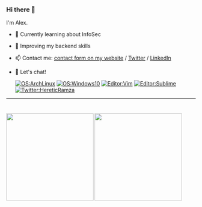 ### Hi there 👋
I'm Alex.

- 📖 Currently learning about InfoSec
- 📗 Improving my backend skills
- 📫 Contact me: [contact form on my website](https://www.alexandrepinel.com) / [Twitter](https://twitter.com/HereticRamza) / [LinkedIn](https://www.linkedin.com/in/alexandre-pinel-045807128/)
- 💬 Let's chat!

	
  [![OS:ArchLinux](https://img.shields.io/badge/OS-ArchLinux-blue?style=flat-square&logo=arch-linux)](https://archlinux.org)
  [![OS:Windows10](https://img.shields.io/badge/OS-Windows10-blue?style=flat-square&logo=microsoft)](https://www.microsoft.com/windows/windows-11)
  [![Editor:Vim](https://img.shields.io/badge/Editor-VIM-green?style=flat-square&logo=gnu)](https://www.vim.org/)
  [![Editor:Sublime](https://img.shields.io/badge/Editor-VSCode-blue?style=flat-square&logo=SublimeText)](https://www.sublimetext.com/)
  [![Twitter:HereticRamza](https://img.shields.io/badge/Twitter-HereticRamza-lightblue?style=flat-square&logo=twitter)](https://twitter.com/HereticRamza)

---  	
<h1>
  <a href="https://github.com/HaoLiHaiO"><img align="left" height="232rem" src="https://github-readme-stats.vercel.app/api/top-langs/?username=HaoLiHaiO&theme=onedark&hide_border=true&hide=html,css&langs_count=7" /></a>
  <a href="https://github.com/HaoLiHaiO"><img align="center" height="232rem" src="https://github-readme-stats.vercel.app/api?username=HaoLiHaiO&include_all_commits=true&theme=onedark&show_icons=true&count_private=true&hide_border=true&hide=stars,issues,prs,contribs" /></a><br>
</h1>